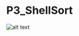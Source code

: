# P3_ShellSort

![alt text](https://www.tutorialspoint.com/data_structures_algorithms/images/shell_sort_gap_4.jpg)
